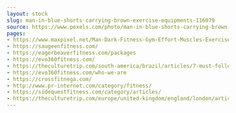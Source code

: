 ```yaml
---
layout: stock
slug: man-in-blue-shorts-carrying-brown-exercise-equipments-116079
source: https://www.pexels.com/photo/man-in-blue-shorts-carrying-brown-exercise-equipments-116079/
pages:
- https://www.maxpixel.net/Man-Dark-Fitness-Gym-Effort-Muscles-Exercise-1839088
- https://saugeenfitness.com/
- https://eagerbeaverfitness.com/packages
- https://evo360fitness.com/
- https://theculturetrip.com/south-america/brazil/articles/7-must-follow-fitness-bloggers-from-brazil/
- https://evo360fitness.com/who-we-are
- https://crossfitnega.com/
- http://www.pr-internet.com/category/fitness/
- https://sidequestfitness.com/category/articles/
- https://theculturetrip.com/europe/united-kingdom/england/london/articles/londons-most-influential-fitness-instructors-to-follow-on-instagram/
---
```

